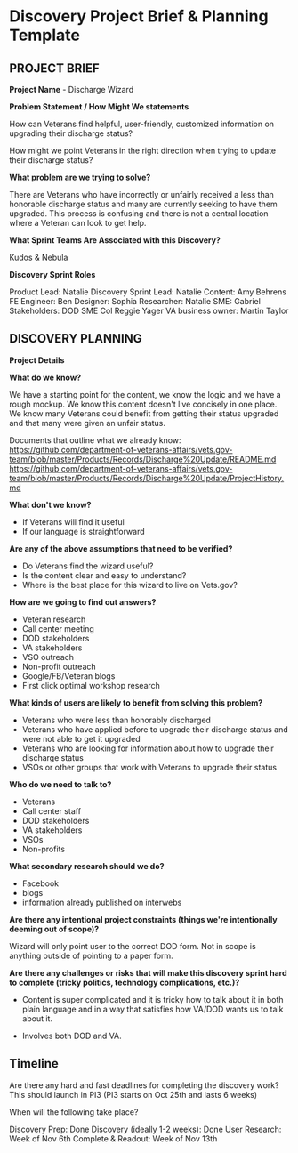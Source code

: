 # Discovery Project Brief & Planning Template

## PROJECT BRIEF

**Project Name** - Discharge Wizard  

**Problem Statement / How Might We statements**

How can Veterans find helpful, user-friendly, customized information on upgrading their discharge status?

How might we point Veterans in the right direction when trying to update their discharge status? 

**What problem are we trying to solve?**

There are Veterans who have incorrectly or unfairly received a less than honorable discharge status and many are currently seeking to have them upgraded.  This process is confusing and there is not a central location where a Veteran can look to get help.  

**What Sprint Teams Are Associated with this Discovery?**

Kudos & Nebula 

**Discovery Sprint Roles**

Product Lead: Natalie
Discovery Sprint Lead: Natalie
Content: Amy Behrens 
FE Engineer: Ben 
Designer: Sophia 
Researcher: Natalie 
SME: Gabriel
Stakeholders: DOD SME Col Reggie Yager
VA business owner: Martin Taylor 

## DISCOVERY PLANNING

**Project Details**

**What do we know?**

We have a starting point for the content, we know the logic and we have a rough mockup. 
We know this content doesn't live concisely in one place. 
We know many Veterans could benefit from getting their status upgraded and that many were given an unfair status. 

Documents that outline what we already know: 
https://github.com/department-of-veterans-affairs/vets.gov-team/blob/master/Products/Records/Discharge%20Update/README.md
https://github.com/department-of-veterans-affairs/vets.gov-team/blob/master/Products/Records/Discharge%20Update/ProjectHistory.md  

**What don't we know?**

- If Veterans will find it useful 
- If our language is straightforward 

**Are any of the above assumptions that need to be verified?**

- Do Veterans find the wizard useful? 
- Is the content clear and easy to understand? 
- Where is the best place for this wizard to live on Vets.gov? 

**How are we going to find out answers?**

- Veteran research
- Call center meeting
- DOD stakeholders
- VA stakeholders
- VSO outreach
- Non-profit outreach 
- Google/FB/Veteran blogs
- First click optimal workshop research

**What kinds of users are likely to benefit from solving this problem?**

- Veterans who were less than honorably discharged
- Veterans who have applied before to upgrade their discharge status and were not able to get it upgraded
- Veterans who are looking for information about how to upgrade their discharge status
- VSOs or other groups that work with Veterans to upgrade their status

**Who do we need to talk to?**

- Veterans
- Call center staff
- DOD stakeholders
- VA stakeholders
- VSOs
- Non-profits

**What secondary research should we do?**

- Facebook
- blogs
- information already published on interwebs 

**Are there any intentional project constraints (things we're intentionally deeming out of scope)?**

Wizard will only point user to the correct DOD form.  Not in scope is anything outside of pointing to a paper form. 

**Are there any challenges or risks that will make this discovery sprint hard to complete (tricky politics, technology complications, etc.)?**

- Content is super complicated and it is tricky how to talk about it in both plain language and in a way that satisfies how VA/DOD wants us to talk about it. 

- Involves both DOD and VA.  

## Timeline

Are there any hard and fast deadlines for completing the discovery work? 
This should launch in PI3 (PI3 starts on Oct 25th and lasts 6 weeks)

When will the following take place?

Discovery Prep: Done
Discovery (ideally 1-2 weeks): Done
User Research: Week of Nov 6th 
Complete & Readout: Week of Nov 13th 

